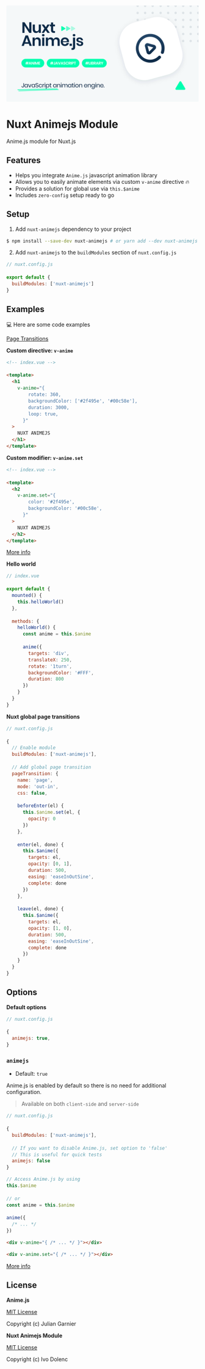 <p align="center">
    <img src=".github/media/cover.svg" >
</p>

<h1>Nuxt Animejs Module</h1>

Anime.js module for Nuxt.js

## Features

- Helps you integrate `Anime.js` javascript animation library
- Allows you to easily animate elements via custom `v-anime` directive 🔥
- Provides a solution for global use via `this.$anime`
- Includes `zero-config` setup ready to go

## Setup

1. Add `nuxt-animejs` dependency to your project

```bash
$ npm install --save-dev nuxt-animejs # or yarn add --dev nuxt-animejs
```

2. Add `nuxt-animejs` to the `buildModules` section of `nuxt.config.js`

```js
// nuxt.config.js

export default {
  buildModules: ['nuxt-animejs']
}
```

## Examples

💻 Here are some code examples

[Page Transitions](https://codesandbox.io/s/example-nuxt-animejs-basic-zdgey)

**Custom directive: `v-anime`**

```html
<!-- index.vue -->

<template>
  <h1
    v-anime="{
        rotate: 360,
        backgroundColor: ['#2f495e', '#00c58e'],
        duration: 3000,
        loop: true,
      }"
  >
    NUXT ANIMEJS
  </h1>
</template>
```

**Custom modifier: `v-anime.set`**

```html
<!-- index.vue -->

<template>
  <h2
    v-anime.set="{
        color: '#2f495e',
        backgroundColor: '#00c58e',
      }"
  >
    NUXT ANIMEJS
  </h2>
</template>
```

[More info](https://animejs.com/documentation/#set)

**Hello world**

```js
// index.vue

export default {
  mounted() {
    this.helloWorld()
  },

  methods: {
    helloWorld() {
      const anime = this.$anime

      anime({
        targets: 'div',
        translateX: 250,
        rotate: '1turn',
        backgroundColor: '#FFF',
        duration: 800
      })
    }
  }
}
```

**Nuxt global page transitions**

```js
// nuxt.config.js

{
  // Enable module
  buildModules: ['nuxt-animejs'],

  // Add global page transition
  pageTransition: {
    name: 'page',
    mode: 'out-in',
    css: false,

    beforeEnter(el) {
      this.$anime.set(el, {
        opacity: 0
      })
    },

    enter(el, done) {
      this.$anime({
        targets: el,
        opacity: [0, 1],
        duration: 500,
        easing: 'easeInOutSine',
        complete: done
      })
    },

    leave(el, done) {
      this.$anime({
        targets: el,
        opacity: [1, 0],
        duration: 500,
        easing: 'easeInOutSine',
        complete: done
      })
    }
  }
}
```

## Options

**Default options**

```js
// nuxt.config.js

{
  animejs: true,
}
```

### `animejs`

- Default: `true`

Anime.js is enabled by default so there is no need for additional configuration.

> Available on both `client-side` and `server-side`

```js
// nuxt.config.js

{
  buildModules: ['nuxt-animejs'],

  // If you want to disable Anime.js, set option to 'false'
  // This is useful for quick tests
  animejs: false
}
```

```js
// Access Anime.js by using
this.$anime

// or
const anime = this.$anime

anime({
  /* ... */
})
```

```html
<div v-anime="{ /* ... */ }"></div>
```

```html
<div v-anime.set="{ /* ... */ }"></div>
```

[More info](https://animejs.com/documentation/)

## License

**Anime.js**

[MIT License](https://github.com/juliangarnier/anime/blob/master/LICENSE.md)

Copyright (c) Julian Garnier

**Nuxt Animejs Module**

[MIT License](LICENSE)

Copyright (c) Ivo Dolenc
